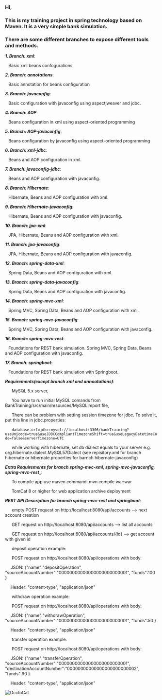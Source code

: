 ### Hi,

### This is my training project in spring technology based on Maven. It is a very simple bank simulation.

### There are some different branches to expose different tools and methods.



**_1. Branch: xml_**:

&ensp;&nbsp;Basic xml beans confogurations 
  
**_2. Branch: annotations_**:

&ensp;&nbsp;Basic annotation for beans configuration

**_3. Branch: javaconfig_**:

&ensp;&nbsp;Basic configuration with javaconfig using aspectjweaver and jdbc.
  
**_4. Branch: AOP_**:
  
&ensp;&nbsp;Beans configuration in xml using aspect-oriented programming
  
**_5. Branch: AOP-javaconfig_**:
  
&ensp;&nbsp;Beans configuration by javaconfig using aspect-oriented programming
  
**_6. Branch: xml-jdbc_**:
  
&ensp;&nbsp;Beans and  AOP configuration in xml.
  
**_7. Branch: javaconfig-jdbc_**:
  
&ensp;&nbsp;Beans and  AOP configuration with javaconfig. 
 
**_8. Branch: Hibernate_**:
  
&ensp;&nbsp;Hibernate, Beans and  AOP configuration with xml.

**_9. Branch: Hibernate-javaconfig_**:
  
&ensp;&nbsp;Hibernate, Beans and  AOP configuration with javaconfig.

**_10. Branch: jpa-xml_**:
  
&ensp;&nbsp;JPA, Hibernate, Beans and  AOP configuration with xml.

**_11. Branch: jpa-javaconfig_**:
  
&ensp;&nbsp;JPA, Hibernate, Beans and  AOP configuration with javaconfig.

**_12. Branch: spring-data-xml_**:

&ensp;&nbsp;Spring Data, Beans and  AOP configuration with xml.

**_13. Branch: spring-data-javaconfig_**:

&ensp;&nbsp;Spring Data, Beans and  AOP configuration with javaconfig.

**_14. Branch: spring-mvc-xml_**:

&ensp;&nbsp;Spring MVC, Spring Data, Beans and  AOP configuration with xml.

**_15. Branch: spring-mvc-javaconfig_**:

&ensp;&nbsp;Spring MVC, Spring Data, Beans and  AOP configuration with javaconfig.

**_16. Branch: spring-mvc-rest_**:

&ensp;&nbsp;Foundations for REST bank simulation. Spring MVC, Spring Data, Beans and  AOP configuration with javaconfig. 

**_17. Branch: springboot_**:

&ensp;&nbsp;Foundations for REST bank simulation with Springboot. 

**_Requirements(except branch xml and annoatations)_**:  

&ensp;&ensp;&nbsp; MySQL 5.x server,

&ensp;&ensp;&nbsp; You have to run initial MySQL comands from BankTraining/src/main/resources/MySQLimport file,
 
&ensp;&ensp;&nbsp; There can be problem with setting session timezone for jdbc. To solve it, put this line in jdbc.properties:
  
&ensp;&ensp;&nbsp; `database.url=jdbc:mysql://localhost:3306/bankTraining?useUnicode=true&useJDBCCompliantTimezoneShift=true&useLegacyDatetimeCode=false&serverTimezone=UTC`

&ensp;&ensp;&nbsp; while working with hibernate, set db dialect equals to your server e.g. org.hibernate.dialect.MySQL57Dialect
(see repisitory.xml for branch hibernate or hibernate.properties for barnch hibernate-javaconfig)
  

**_Extra Requirements for branch spring-mvc-xml, spring-mvc-javaconfig, spring-mvc-rest__**: 

&ensp;&ensp;&nbsp; To compile app use maven command: mvn compile war:war

&ensp;&ensp;&nbsp; TomCat 8 or higher for web application archive deployment


**_REST API Description for branch spring-mvc-rest and springboot_**:

&ensp;&ensp;&nbsp; empty POST request on http://localhost:8080/api/accounts   --> next account creation

&ensp;&ensp;&nbsp; GET request on http://localhost:8080/api/accounts  --> list all accounts

&ensp;&ensp;&nbsp; GET request on http://localhost:8080/api/accounts/{id} --> get account with given id

&ensp;&ensp;&nbsp; deposit operation example:

&ensp;&ensp;&nbsp; POST request on http://localhost:8080/api/operations with body:

&ensp;&ensp;&nbsp;JSON: {"name":"depositOperation", "sourceAccountNumber":"00000000000000000000000001", "funds":100 }

&ensp;&ensp;&nbsp;Header: "content-type", "application/json"

&ensp;&ensp;&nbsp; withdraw operation example:

&ensp;&ensp;&nbsp; POST request on http://localhost:8080/api/operations with body:

&ensp;&ensp;&nbsp;JSON: {"name":"withdrawOperation", "sourceAccountNumber":"00000000000000000000000001", "funds":50 }

&ensp;&ensp;&nbsp;Header: "content-type", "application/json"

&ensp;&ensp;&nbsp; transfer operation example:

&ensp;&ensp;&nbsp; POST request on http://localhost:8080/api/operations with body:

&ensp;&ensp;&nbsp;JSON: {"name":"transferOperation", "sourceAccountNumber":"00000000000000000000000001", "destinationAccountNumber":"00000000000000000000000002", "funds":90 }

&ensp;&ensp;&nbsp;Header: "content-type", "application/json"


  
![OcctoCat](http://octodex.github.com/images/foundingfather_v2.png?style=centerme) 


  
  
    

